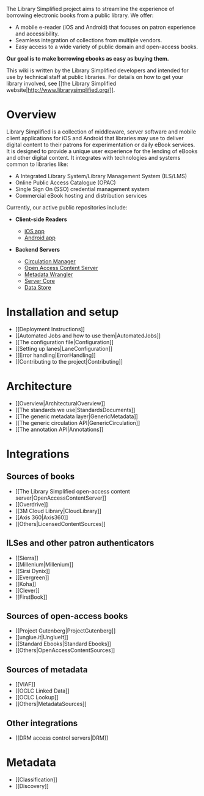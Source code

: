 The Library Simplified project aims to streamline the experience of borrowing electronic books from a public library. We offer:

* A mobile e-reader (iOS and Android) that focuses on patron experience and accessibility.
* Seamless integration of collections from multiple vendors.
* Easy access to a wide variety of public domain and open-access books.

**Our goal is to make borrowing ebooks as easy as buying them.**

This wiki is written by the Library Simplified developers and intended for use by technical staff at public libraries. For details on how to get your library involved, see [[the Library Simplified website|http://www.librarysimplified.org/]].

# Overview

Library Simplified is a collection of middleware, server software and mobile client applications for iOS and Android that libraries may use to deliver digital content to their patrons for experimentation or daily eBook services. It is designed to provide a unique user experience for the lending of eBooks and other digital content. It integrates with technologies and systems common to libraries like:

* A Integrated Library System/Library Management System (ILS/LMS)
* Online Public Access Catalogue (OPAC)
* Single Sign On (SSO) credential management system 
* Commercial eBook hosting and distribution services

Currently, our active public repositories include:

- **Client-side Readers**
  - [iOS app](https://github.com/NYPL-Simplified/Simplified-iOS)
  - [Android app](https://github.com/NYPL-Simplified/Simplified-Android)

- **Backend Servers**
  - [Circulation Manager](https://github.com/NYPL-Simplified/circulation)
  - [Open Access Content Server](https://github.com/NYPL-Simplified/content-server)
  - [Metadata Wrangler](https://github.com/NYPL-Simplified/metadata-wrangler)
  - [Server Core](https://github.com/NYPL/Simplified-server-core)
  - [Data Store](https://github.com/NYPL-Simplified/data)

# Installation and setup

* [[Deployment Instructions]]
* [[Automated Jobs and how to use them|AutomatedJobs]]
* [[The configuration file|Configuration]]
* [[Setting up lanes|LaneConfiguration]]
* [[Error handling|ErrorHandling]]
* [[Contributing to the project|Contributing]]

# Architecture

* [[Overview|ArchitecturalOverview]]
* [[The standards we use|StandardsDocuments]]
* [[The generic metadata layer|GenericMetadata]]
* [[The generic circulation API|GenericCirculation]]
* [[The annotation API|Annotations]]

# Integrations

## Sources of books

* [[The Library Simplified open-access content server|OpenAccessContentServer]]
* [[Overdrive]]
* [[3M Cloud Library|CloudLibrary]]
* [[Axis 360|Axis360]]
* [[Others|LicensedContentSources]]

## ILSes and other patron authenticators

* [[Sierra]]
* [[Millenium|Millenium]]
* [[Sirsi Dynix]]
* [[Evergreen]]
* [[Koha]]
* [[Clever]]
* [[FirstBook]]


## Sources of open-access books

* [[Project Gutenberg|ProjectGutenberg]]
* [[unglue.it|UnglueIt]]
* [[Standard Ebooks|Standard Ebooks]]
* [[Others|OpenAccessContentSources]]

## Sources of metadata

* [[VIAF]]
* [[OCLC Linked Data]]
* [[OCLC Lookup]]
* [[Others|MetadataSources]]

## Other integrations

* [[DRM access control servers|DRM]]

# Metadata

* [[Classification]]
* [[Discovery]]
